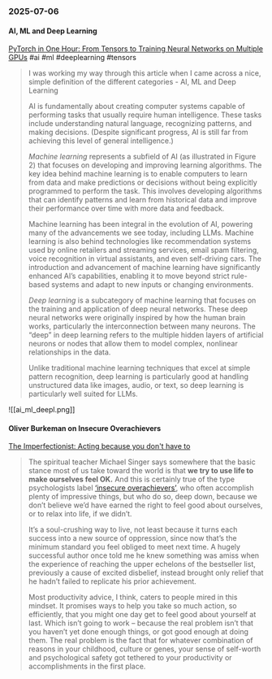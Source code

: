 ### 2025-07-06
#### AI, ML and Deep Learning
[PyTorch in One Hour: From Tensors to Training Neural Networks on Multiple GPUs](https://sebastianraschka.com/teaching/pytorch-1h/) #ai #ml #deeplearning #tensors

> I was working my way through this article when I came across a nice, simple definition of the different categories - AI, ML and Deep Learning
> 
> AI is fundamentally about creating computer systems capable of performing tasks that usually require human intelligence. These tasks include understanding natural language, recognizing patterns, and making decisions. (Despite significant progress, AI is still far from achieving this level of general intelligence.)
> 
> _Machine learning_ represents a subfield of AI (as illustrated in Figure 2) that focuses on developing and improving learning algorithms. The key idea behind machine learning is to enable computers to learn from data and make predictions or decisions without being explicitly programmed to perform the task. This involves developing algorithms that can identify patterns and learn from historical data and improve their performance over time with more data and feedback.
> 
> Machine learning has been integral in the evolution of AI, powering many of the advancements we see today, including LLMs. Machine learning is also behind technologies like recommendation systems used by online retailers and streaming services, email spam filtering, voice recognition in virtual assistants, and even self-driving cars. The introduction and advancement of machine learning have significantly enhanced AI’s capabilities, enabling it to move beyond strict rule-based systems and adapt to new inputs or changing environments.
> 
> _Deep learning_ is a subcategory of machine learning that focuses on the training and application of deep neural networks. These deep neural networks were originally inspired by how the human brain works, particularly the interconnection between many neurons. The “deep” in deep learning refers to the multiple hidden layers of artificial neurons or nodes that allow them to model complex, nonlinear relationships in the data.
> 
> Unlike traditional machine learning techniques that excel at simple pattern recognition, deep learning is particularly good at handling unstructured data like images, audio, or text, so deep learning is particularly well suited for LLMs.

![[ai_ml_deepl.png]]

#### Oliver Burkeman on Insecure Overachievers
[The Imperfectionist: Acting because you don't have to](https://ckarchive.com/b/d0ueh0ho7966vbk4xx64otzpvrq44clhn540k)

> The spiritual teacher Michael Singer says somewhere that the basic stance most of us take toward the world is that **we try to use life to make ourselves feel OK.** And this is certainly true of the type psychologists label [‘insecure overachievers’](https://www.bbc.com/worklife/article/20180924-are-you-an-insecure-overachiever), who often accomplish plenty of impressive things, but who do so, deep down, because we don’t believe we’d have earned the right to feel good about ourselves, or to relax into life, if we didn’t.
> 
> It’s a soul-crushing way to live, not least because it turns each success into a new source of oppression, since now that’s the minimum standard you feel obliged to meet next time. A hugely successful author once told me he knew something was amiss when the experience of reaching the upper echelons of the bestseller list, previously a cause of excited disbelief, instead brought only relief that he hadn’t failed to replicate his prior achievement.
> 
> Most productivity advice, I think, caters to people mired in this mindset. It promises ways to help you take so much action, so efficiently, that you might one day get to feel good about yourself at last. Which isn’t going to work – because the real problem isn’t that you haven’t yet done enough things, or got good enough at doing them. The real problem is the fact that for whatever combination of reasons in your childhood, culture or genes, your sense of self-worth and psychological safety got tethered to your productivity or accomplishments in the first place.